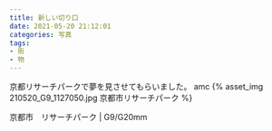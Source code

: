 ```yaml
---
title: 新しい切り口
date: 2021-05-20 21:12:01
categories: 写真
tags: 
- 街
- 物
---
```


京都リサーチパークで夢を見させてもらいました。
amc
{% asset_img 210520_G9_1127050.jpg 京都市リサーチパーク %}

京都市　リサーチパーク | G9/G20mm